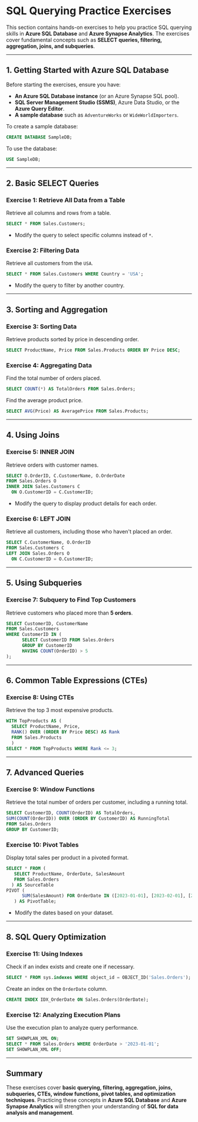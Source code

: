 # SQL Querying Practice Exercises

This section contains hands-on exercises to help you practice SQL querying skills in **Azure SQL Database** and **Azure Synapse Analytics**. The exercises cover fundamental concepts such as **SELECT queries, filtering, aggregation, joins, and subqueries**.

---

## 1. Getting Started with Azure SQL Database
Before starting the exercises, ensure you have:
- **An Azure SQL Database instance** (or an Azure Synapse SQL pool).
- **SQL Server Management Studio (SSMS)**, Azure Data Studio, or the **Azure Query Editor**.
- **A sample database** such as `AdventureWorks` or `WideWorldImporters`.

To create a sample database:

```sql
CREATE DATABASE SampleDB;
```

To use the database:

```sql
USE SampleDB;
```

---

## 2. Basic SELECT Queries
### **Exercise 1: Retrieve All Data from a Table**
Retrieve all columns and rows from a table.

```sql
SELECT * FROM Sales.Customers;
```
- Modify the query to select specific columns instead of `*`.

### **Exercise 2: Filtering Data**
Retrieve all customers from the `USA`.

```sql
SELECT * FROM Sales.Customers WHERE Country = 'USA';
```
- Modify the query to filter by another country.

---

## 3. Sorting and Aggregation
### **Exercise 3: Sorting Data**
Retrieve products sorted by price in descending order.

```sql
SELECT ProductName, Price FROM Sales.Products ORDER BY Price DESC;
```

### **Exercise 4: Aggregating Data**
Find the total number of orders placed.

```sql
SELECT COUNT(*) AS TotalOrders FROM Sales.Orders;
```

Find the average product price.

```sql
SELECT AVG(Price) AS AveragePrice FROM Sales.Products;
```

---

## 4. Using Joins
### **Exercise 5: INNER JOIN**
Retrieve orders with customer names.

```sql
SELECT O.OrderID, C.CustomerName, O.OrderDate
FROM Sales.Orders O
INNER JOIN Sales.Customers C
  ON O.CustomerID = C.CustomerID;
```
- Modify the query to display product details for each order.

### **Exercise 6: LEFT JOIN**
Retrieve all customers, including those who haven't placed an order.

```sql
SELECT C.CustomerName, O.OrderID
FROM Sales.Customers C
LEFT JOIN Sales.Orders O
  ON C.CustomerID = O.CustomerID;
```

---

## 5. Using Subqueries
### **Exercise 7: Subquery to Find Top Customers**
Retrieve customers who placed more than **5 orders**.

```sql
SELECT CustomerID, CustomerName 
FROM Sales.Customers
WHERE CustomerID IN (
      SELECT CustomerID FROM Sales.Orders
      GROUP BY CustomerID
      HAVING COUNT(OrderID) > 5
);
```

---

## 6. Common Table Expressions (CTEs)
### **Exercise 8: Using CTEs**
Retrieve the top 3 most expensive products.

```sql
WITH TopProducts AS (
  SELECT ProductName, Price,
  RANK() OVER (ORDER BY Price DESC) AS Rank
  FROM Sales.Products
  )
SELECT * FROM TopProducts WHERE Rank <= 3;
```

---

## 7. Advanced Queries
### **Exercise 9: Window Functions**
Retrieve the total number of orders per customer, including a running total.

```sql
SELECT CustomerID, COUNT(OrderID) AS TotalOrders,
SUM(COUNT(OrderID)) OVER (ORDER BY CustomerID) AS RunningTotal
FROM Sales.Orders
GROUP BY CustomerID;
```

### **Exercise 10: Pivot Tables**
Display total sales per product in a pivoted format.

```sql
SELECT * FROM (
   SELECT ProductName, OrderDate, SalesAmount
   FROM Sales.Orders
  ) AS SourceTable
PIVOT (
      SUM(SalesAmount) FOR OrderDate IN ([2023-01-01], [2023-02-01], [2023-03-01])
   ) AS PivotTable;
```
- Modify the dates based on your dataset.

---

## 8. SQL Query Optimization
### **Exercise 11: Using Indexes**
Check if an index exists and create one if necessary.

```sql
SELECT * FROM sys.indexes WHERE object_id = OBJECT_ID('Sales.Orders');
```
Create an index on the `OrderDate` column.

```sql
CREATE INDEX IDX_OrderDate ON Sales.Orders(OrderDate);
```

### **Exercise 12: Analyzing Execution Plans**
Use the execution plan to analyze query performance.

```sql
SET SHOWPLAN_XML ON;
SELECT * FROM Sales.Orders WHERE OrderDate > '2023-01-01';
SET SHOWPLAN_XML OFF;
```

---

## Summary
These exercises cover **basic querying, filtering, aggregation, joins, subqueries, CTEs, window functions, pivot tables, and optimization techniques**. Practicing these concepts in **Azure SQL Database** and **Azure Synapse Analytics** will strengthen your understanding of **SQL for data analysis and management**.
